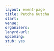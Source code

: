 ```yaml
---
layout: event-page
title: Petcha Kutcha
start: 
venue: 
organisers: 
lanyrd-url: 
upcoming:  
stub: yes
---
```



